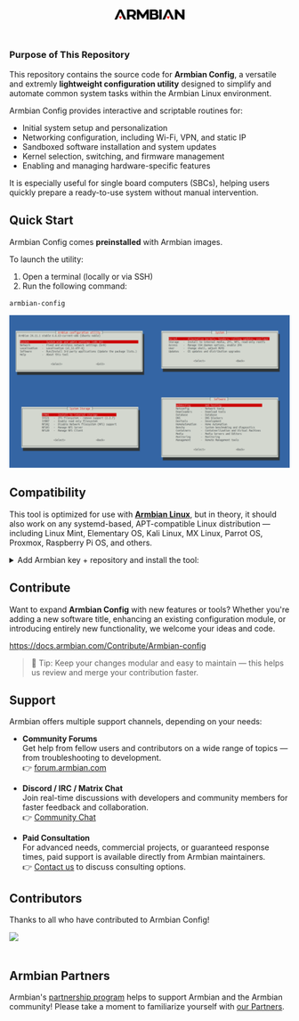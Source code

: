 <p align="center">
  <h2 align=center><a href="#build-framework">
  <img src="https://raw.githubusercontent.com/armbian/.github/master/profile/logo.png" alt="Armbian logo" width="25%">
  </a>
<br><br>
</h2>

### Purpose of This Repository

This repository contains the source code for **Armbian Config**, a versatile and extremly **lightweight configuration utility** designed to simplify and automate common system tasks within the Armbian Linux environment.

Armbian Config provides interactive and scriptable routines for:

- Initial system setup and personalization  
- Networking configuration, including Wi-Fi, VPN, and static IP  
- Sandboxed software installation and system updates  
- Kernel selection, switching, and firmware management  
- Enabling and managing hardware-specific features  

It is especially useful for single board computers (SBCs), helping users quickly prepare a ready-to-use system without manual intervention.

## Quick Start

Armbian Config comes **preinstalled** with Armbian images.

To launch the utility:

1. Open a terminal (locally or via SSH)
2. Run the following command:

```bash
armbian-config
```

<a href=#><img src=.github/images/common.png></a>

## Compatibility

This tool is optimized for use with [**Armbian Linux**](https://www.armbian.com), but in theory, it should also work on any systemd-based, APT-compatible Linux distribution — including Linux Mint, Elementary OS, Kali Linux, MX Linux, Parrot OS, Proxmox, Raspberry Pi OS, and others.
<details><summary>Add Armbian key + repository and install the tool:</summary>
  
```bash
wget -qO - https://apt.armbian.com/armbian.key | gpg --dearmor | \
sudo tee /usr/share/keyrings/armbian.gpg > /dev/null
cat << EOF | sudo tee /etc/apt/sources.list.d/armbian-config.sources > /dev/null
Types: deb
URIs: https://github.armbian.com/configng
Suites: stable
Components: main
Signed-By: /usr/share/keyrings/armbian.gpg
EOF
sudo apt update
sudo apt -y install armbian-config
armbian-config
```
</details>

## Contribute

Want to expand **Armbian Config** with new features or tools? Whether you're adding a new software title, enhancing an existing configuration module, or introducing entirely new functionality, we welcome your ideas and code.

<https://docs.armbian.com/Contribute/Armbian-config>

> 📌 Tip: Keep your changes modular and easy to maintain — this helps us review and merge your contribution faster.

## Support

Armbian offers multiple support channels, depending on your needs:

- **Community Forums**  
  Get help from fellow users and contributors on a wide range of topics — from troubleshooting to development.  
  👉 [forum.armbian.com](https://forum.armbian.com)

- **Discord / IRC / Matrix Chat**  
  Join real-time discussions with developers and community members for faster feedback and collaboration.  
  👉 [Community Chat](https://docs.armbian.com/Community_IRC/)

- **Paid Consultation**  
  For advanced needs, commercial projects, or guaranteed response times, paid support is available directly from Armbian maintainers.  
  👉 [Contact us](https://www.armbian.com/contact) to discuss consulting options.

## Contributors

Thanks to all who have contributed to Armbian Config!

<a href="https://github.com/armbian/configng/graphs/contributors">
  <img src="https://contrib.rocks/image?repo=armbian/configng" />
</a>
<br>
<br>

## Armbian Partners

Armbian's [partnership program](https://forum.armbian.com/subscriptions) helps to support Armbian and the Armbian community! Please take a moment to familiarize yourself with [our Partners](https://armbian.com/partners).
